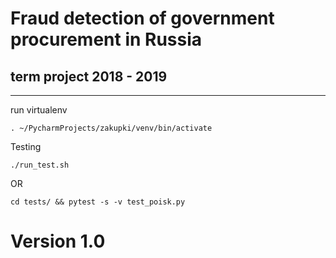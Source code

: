 # Fraud detection of government procurement in Russia
## term project 2018 - 2019
---
run virtualenv
```shell
. ~/PycharmProjects/zakupki/venv/bin/activate
```
Testing
```shell
./run_test.sh
```
OR
```shell
cd tests/ && pytest -s -v test_poisk.py
```

# Version 1.0
